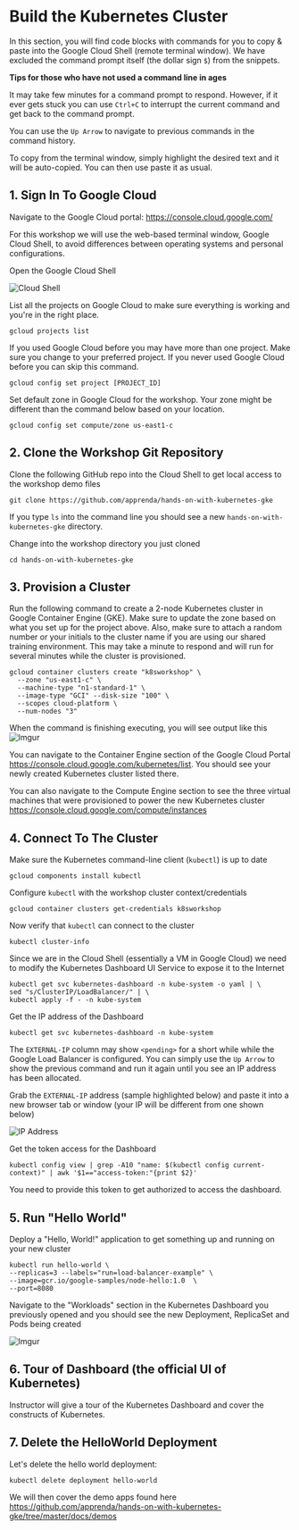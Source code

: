 # Build the Kubernetes Cluster

In this section, you will find code blocks with commands  for you to copy & paste into the Google Cloud Shell (remote terminal window). We have excluded the command prompt itself (the dollar sign `$`) from the snippets. 

**Tips for those who have not used a command line in ages**

It may take few minutes for a command prompt to respond. However, if it ever gets stuck you can use `Ctrl+C` to interrupt the current command and get back to the command prompt. 

You can use the `Up Arrow` to navigate to previous commands in the command history. 

To copy from the terminal window, simply highlight the desired text and it will be auto-copied. You can then use paste it as usual.

## 1. Sign In To Google Cloud

Navigate to the Google Cloud portal: https://console.cloud.google.com/ 

For this workshop we will use the web-based terminal window, Google Cloud Shell, to avoid differences between operating systems and personal configurations. 

Open the Google Cloud Shell

![Cloud Shell](https://image.ibb.co/ccoxLF/cloudshell.png)

List all the projects on Google Cloud to make sure everything is working and you're in the right place.

```
gcloud projects list
```

If you used Google Cloud before you may have more than one project. Make sure you change to your preferred project. If you never used Google Cloud before you can skip this command.

```
gcloud config set project [PROJECT_ID]
```

Set default zone in Google Cloud for the workshop. Your zone might be different than the command below based on your location.

```
gcloud config set compute/zone us-east1-c
```

## 2. Clone the Workshop Git Repository

Clone the following GitHub repo into the Cloud Shell to get local access to the workshop demo files

```
git clone https://github.com/apprenda/hands-on-with-kubernetes-gke 
```

If you type `ls` into the command line you should see a new `hands-on-with-kubernetes-gke` directory. 

Change into the workshop directory you just cloned

```
cd hands-on-with-kubernetes-gke
```

## 3. Provision a Cluster

Run the following command to create a 2-node Kubernetes cluster in Google Container Engine (GKE). Make sure to update the zone based on what you set up for the project above. Also, make sure to attach a random number or your initials to the cluster name if you are using our shared training environment. This may take a minute to respond and will run for several minutes while the cluster is provisioned.

```
gcloud container clusters create "k8sworkshop" \
  --zone "us-east1-c" \
  --machine-type "n1-standard-1" \
  --image-type "GCI" --disk-size "100" \
  --scopes cloud-platform \
  --num-nodes "3"
``` 

When the command is finishing executing, you will see output like this
![Imgur](http://i.imgur.com/zAMyyez.png)

You can navigate to the Container Engine section of the Google Cloud Portal https://console.cloud.google.com/kubernetes/list. You should see your newly created Kubernetes cluster listed there.

You can also navigate to the Compute Engine section to see the three virtual machines that were provisioned to power the new Kubernetes cluster https://console.cloud.google.com/compute/instances  

## 4. Connect To The Cluster

Make sure the Kubernetes command-line client (`kubectl`) is up to date

```
gcloud components install kubectl
```

Configure `kubectl` with the workshop cluster context/credentials 

```
gcloud container clusters get-credentials k8sworkshop
```

Now verify that `kubectl` can connect to the cluster

```
kubectl cluster-info
```

Since we are in the Cloud Shell (essentially a VM in Google Cloud) we need to modify the Kubernetes Dashboard UI Service to expose it to the Internet

```
kubectl get svc kubernetes-dashboard -n kube-system -o yaml | \
sed "s/ClusterIP/LoadBalancer/" | \
kubectl apply -f - -n kube-system
```

Get the IP address of the Dashboard

```
kubectl get svc kubernetes-dashboard -n kube-system
```

The `EXTERNAL-IP` column may show `<pending>` for a short while while the Google Load Balancer is configured. You can simply use the `Up Arrow` to show the previous command and run it again until you see an IP address has been allocated.

Grab the `EXTERNAL-IP` address (sample highlighted below) and paste it into a new browser tab or window (your IP will be different from one shown below) 

![IP Address](http://i.imgur.com/i1hlPV2.png)

Get the token access for the Dashboard

```
kubectl config view | grep -A10 "name: $(kubectl config current-context)" | awk '$1=="access-token:"{print $2}'
```
You need to provide this token to get authorized to access the dashboard.

## 5. Run "Hello World"

Deploy a "Hello, World!" application to get something up and running on your new cluster

```
kubectl run hello-world \
--replicas=3 --labels="run=load-balancer-example" \
--image=gcr.io/google-samples/node-hello:1.0  \
--port=8080
```

Navigate to the "Workloads" section in the Kubernetes Dashboard you previously opened and you should see the new Deployment, ReplicaSet and Pods being created

![Imgur](http://i.imgur.com/j8oVACv.png)

## 6. Tour of Dashboard (the official UI of Kubernetes)

Instructor will give a tour of the Kubernetes Dashboard and cover the constructs of Kubernetes. 

## 7. Delete the HelloWorld Deployment
Let's delete the hello world deployment:

```kubectl delete deployment hello-world```

We will then cover the demo apps found here https://github.com/apprenda/hands-on-with-kubernetes-gke/tree/master/docs/demos

